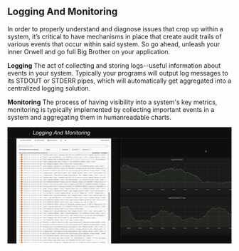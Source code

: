## Logging And Monitoring

In order to properly understand and diagnose issues that crop up within a system, it’s critical to have mechanisms in place that create audit trails of various events that occur within
said system. So go ahead, unleash your inner Orwell and go full Big Brother on your application.

**Logging**
The act of collecting and storing logs--useful information about events in your system.
Typically your programs will output log messages to its STDOUT or STDERR pipes, which
will automatically get aggregated into a centralized logging solution.

**Monitoring**
The process of having visibility into a system's key metrics, monitoring is typically
implemented by collecting important events in a system and aggregating them in humanreadable charts.

<img src="https://github.com/ishifoev/CodeChalenge-JS/blob/main/Round5/day-41/loggingAndMonitoring.PNG?raw=true"/>
